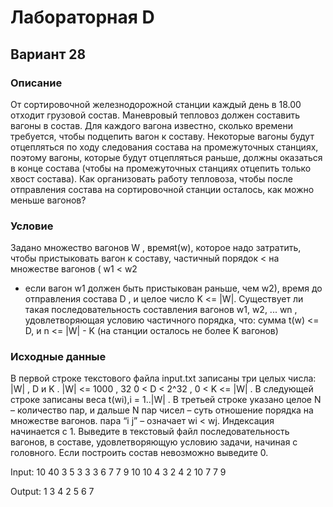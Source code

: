 # Лабораторная D

## Вариант 28

### Описание
От сортировочной железнодорожной станции каждый день в 18.00 отходит грузовой состав.
Маневровый тепловоз должен составить вагоны в состав. Для каждого вагона известно, сколько
времени требуется, чтобы подцепить вагон к составу. Некоторые вагоны будут отцепляться по ходу
следования состава на промежуточных станциях, поэтому вагоны, которые будут отцепляться
раньше, должны оказаться в конце состава (чтобы на промежуточных станциях отцепить только
хвост состава). Как организовать работу тепловоза, чтобы после отправления состава на
сортировочной станции осталось, как можно меньше вагонов?

### Условие
Задано множество вагонов W , времяt(w), которое надо затратить, чтобы пристыковать
вагон к составу, частичный порядок < на множестве вагонов ( w1 < w2
- если вагон w1 должен быть пристыкован раньше, чем w2), время до отправления состава D , и целое число K <= |W|.
Существует ли такая последовательность составления вагонов w1, w2, ... wn
, удовлетворяющая условию частичного порядка, что: сумма t(w) <= D, и n <= |W| - K (на станции осталось не более K вагонов)

### Исходные данные
В первой строке текстового файла input.txt записаны три целых числа: |W| , D и K . |W| <= 1000 ,
32 0 < D < 2^32 , 0 < K <= |W| . В следующей строке записаны веса t(wi),i = 1..|W| . В третьей строке
указано целое N – количество пар, и дальше N пар чисел – суть отношение порядка на множестве
вагонов. пара “i j” – означает wi < wj. Индексация начинается с 1. Выведите в текстовый файл
последовательность вагонов, в составе, удовлетворяющую условию задачи, начиная с головного.
Если построить состав невозможно выведите 0.

Input:
10 40 3
5 3 3 3 6 7 7 9 10 10
4
3 2
4 2
10 7
7 9

Output:
1 3 4 2 5 6 7 